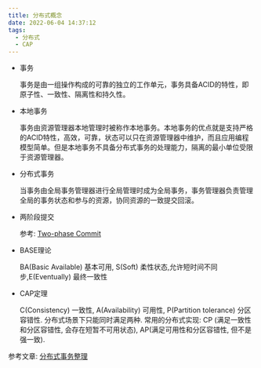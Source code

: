 ```yaml
---
title: 分布式概念
date: 2022-06-04 14:37:12
tags:
  - 分布式
  - CAP
---
```


- 事务

  事务是由一组操作构成的可靠的独立的工作单元，事务具备ACID的特性，即原子性、一致性、隔离性和持久性。

  <!--more-->

- 本地事务

  事务由资源管理器本地管理时被称作本地事务。本地事务的优点就是支持严格的ACID特性，高效，可靠，状态可以只在资源管理器中维护，而且应用编程模型简单。但是本地事务不具备分布式事务的处理能力，隔离的最小单位受限于资源管理器。

- 分布式事务

  当事务由全局事务管理器进行全局管理时成为全局事务，事务管理器负责管理全局的事务状态和参与的资源，协同资源的一致提交回滚。

- 两阶段提交

  参考: [Two-phase Commit](https://www.jianshu.com/p/1aa944f44b7b)

- BASE理论

  BA(Basic Available) 基本可用, S(Soft) 柔性状态,允许短时间不同步,E(Eventually) 最终一致性

- CAP定理

  C(Consistency) 一致性, A(Availability) 可用性, P(Partition tolerance) 分区容错性. 分布式场景下只能同时满足两种. 常用的分布式实现: CP (满足一致性和分区容错性, 会存在短暂不可用状态), AP(满足可用性和分区容错性, 但不是强一致).

参考文章: [分布式事务整理](https://www.cnblogs.com/crazymakercircle/p/14375424.html)

